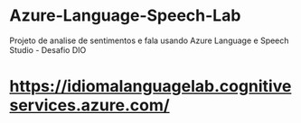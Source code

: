 # Azure-Language-Speech-Lab
Projeto de analise de sentimentos e fala usando Azure Language e Speech Studio - Desafio DIO

# https://idiomalanguagelab.cognitiveservices.azure.com/
